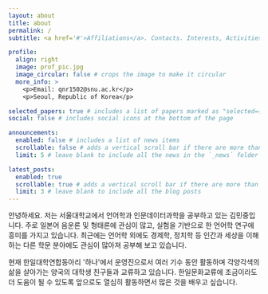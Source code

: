 ```yaml
---
layout: about
title: about
permalink: /
subtitle: <a href='#'>Affiliations</a>. Contacts. Interests, Activities. Etc.

profile:
  align: right
  image: prof_pic.jpg
  image_circular: false # crops the image to make it circular
  more_info: >
    <p>Email: qnr1502@snu.ac.kr</p>
    <p>Seoul, Republic of Korea</p>

selected_papers: true # includes a list of papers marked as "selected={true}"
social: false # includes social icons at the bottom of the page

announcements:
  enabled: false # includes a list of news items
  scrollable: false # adds a vertical scroll bar if there are more than 3 news items
  limit: 5 # leave blank to include all the news in the `_news` folder

latest_posts:
  enabled: true
  scrollable: true # adds a vertical scroll bar if there are more than 3 new posts items
  limit: 3 # leave blank to include all the blog posts
---
```


안녕하세요. 저는 서울대학교에서 언어학과 인문데이터과학을 공부하고 있는 김민중입니다.
주로 일본어 음운론 및 형태론에 관심이 많고, 실험을 기반으로 한 언어학 연구에 흥미를 가지고 있습니다.
최근에는 언어학 외에도 경제학, 정치학 등 인간과 세상을 이해하는 다른 학문 분야에도 관심이 많아져 공부해 보고 있습니다.

현재 한일대학연합동아리 '하나'에서 운영진으로서 여러 기수 동안 활동하며 각양각색의 삶을 살아가는 양국의 대학생 친구들과 교류하고 있습니다.
한일문화교류에 조금이라도 더 도움이 될 수 있도록 앞으로도 열심히 활동하면서 많은 것을 배우고 싶습니다.


